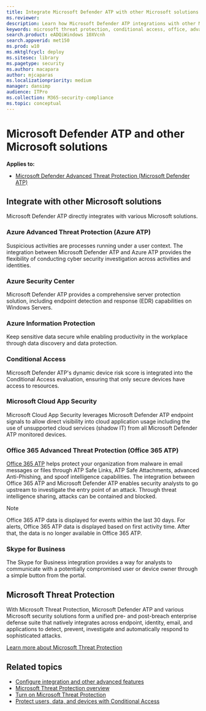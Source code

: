 ```yaml
---
title: Integrate Microsoft Defender ATP with other Microsoft solutions
ms.reviewer: 
description: Learn how Microsoft Defender ATP integrations with other Microsoft solutions 
keywords: microsoft threat protection, conditional access, office, advanced threat protection, azure atp, azure security center, microsoft cloud app security
search.product: eADQiWindows 10XVcnh
search.appverid: met150
ms.prod: w10
ms.mktglfcycl: deploy
ms.sitesec: library
ms.pagetype: security
ms.author: macapara
author: mjcaparas
ms.localizationpriority: medium
manager: dansimp
audience: ITPro
ms.collection: M365-security-compliance 
ms.topic: conceptual
---
```


# Microsoft Defender ATP and other Microsoft solutions

**Applies to:**

- [Microsoft Defender Advanced Threat Protection (Microsoft Defender ATP)](https://go.microsoft.com/fwlink/p/?linkid=2069559)

## Integrate with other Microsoft solutions

 Microsoft Defender ATP directly integrates with various Microsoft solutions.

### Azure Advanced Threat Protection (Azure ATP)
 Suspicious activities are processes running under a user context. The integration between Microsoft Defender ATP and Azure ATP provides the flexibility of conducting cyber security investigation across activities and identities. 

### Azure Security Center
Microsoft Defender ATP provides a comprehensive server protection solution, including endpoint detection and response (EDR) capabilities on Windows Servers.

### Azure Information Protection
Keep sensitive data secure while enabling productivity in the workplace through data discovery and data protection.

### Conditional Access
Microsoft Defender ATP's dynamic device risk score is integrated into the Conditional Access evaluation, ensuring that only secure devices have access to resources. 


### Microsoft Cloud App Security
Microsoft Cloud App Security leverages Microsoft Defender ATP endpoint signals to allow direct visibility into cloud application usage including the use of unsupported cloud services (shadow IT) from all Microsoft Defender ATP monitored devices.

### Office 365 Advanced Threat Protection (Office 365 ATP)
[Office 365 ATP](https://docs.microsoft.com/office365/securitycompliance/office-365-atp) helps protect your organization from malware in email messages or files through ATP Safe Links, ATP Safe Attachments, advanced Anti-Phishing, and spoof intelligence capabilities. The integration between Office 365 ATP and Microsoft Defender ATP enables security analysts to go upstream to investigate the entry point of an attack. Through threat intelligence sharing, attacks can be contained and blocked. 

>[!NOTE]
> Office 365 ATP data is displayed for events within the last 30 days. For alerts, Office 365 ATP data is displayed based on first activity time. After that, the data is no longer available in Office 365 ATP.

### Skype for Business
The Skype for Business integration provides a way for analysts to communicate with a potentially compromised user or device owner through a simple button from the portal.

## Microsoft Threat Protection
 With Microsoft Threat Protection, Microsoft Defender ATP and various Microsoft security solutions form a unified pre- and post-breach enterprise defense suite that natively integrates across endpoint, identity, email, and applications to detect, prevent, investigate and automatically respond to sophisticated attacks. 
 
 [Learn more about Microsoft Threat Protection](https://docs.microsoft.com/microsoft-365/security/mtp/microsoft-threat-protection)


## Related topics
- [Configure integration and other advanced features](advanced-features.md)
- [Microsoft Threat Protection overview](https://docs.microsoft.com/microsoft-365/security/mtp/microsoft-threat-protection)
- [Turn on Microsoft Threat Protection](https://docs.microsoft.com/microsoft-365/security/mtp/mtp-enable)
- [Protect users, data, and devices with Conditional Access](conditional-access.md)
